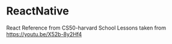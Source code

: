 # ReactNative
React Reference from CS50-harvard School
Lessons taken from
https://youtu.be/X52b-8y2Hf4